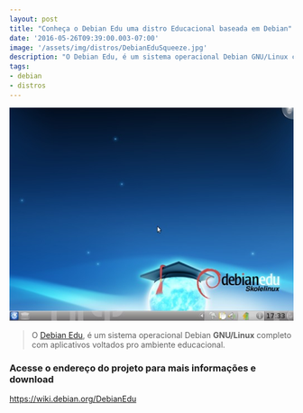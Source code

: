 ```yaml
---
layout: post
title: "Conheça o Debian Edu uma distro Educacional baseada em Debian"
date: '2016-05-26T09:39:00.003-07:00'
image: '/assets/img/distros/DebianEduSqueeze.jpg'
description: "O Debian Edu, é um sistema operacional Debian GNU/Linux completo com aplicativos voltados pro ambiente educacional."
tags:
- debian
- distros
---
```

![Conheça o Debian Edu uma distro Educacional baseada em Debian](/assets/img/distros/DebianEduSqueeze.jpg "Conheça o Debian Edu uma distro Educacional baseada em Debian")

> O [Debian Edu](https://wiki.debian.org/DebianEdu), é um sistema operacional Debian __GNU/Linux__ completo com aplicativos voltados pro ambiente educacional.

### Acesse o endereço do projeto para mais informações e download
<https://wiki.debian.org/DebianEdu>

<script async src="https://pagead2.googlesyndication.com/pagead/js/adsbygoogle.js"></script>

<!-- Informat -->
<ins class="adsbygoogle"
 style="display:block"
 data-ad-client="ca-pub-2838251107855362"
 data-ad-slot="2327980059"
 data-ad-format="auto"
 data-full-width-responsive="true"></ins>

<script>
(adsbygoogle = window.adsbygoogle || []).push({});
</script>

